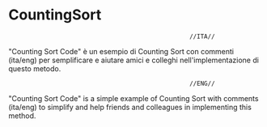 # CountingSort

                                                      //ITA//
"Counting Sort Code" è un esempio di Counting Sort con commenti (ita/eng) per semplificare e aiutare amici e colleghi nell'implementazione di questo metodo.

                                                      //ENG//

"Counting Sort Code" is a simple example of Counting Sort with comments (ita/eng) to simplify and help friends and colleagues in implementing this method.
